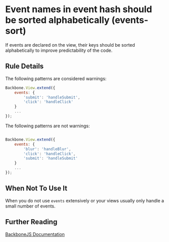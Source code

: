 # Event names in event hash should be sorted alphabetically (events-sort)

If events are declared on the view, their keys should be sorted alphabetically to improve predictability of the code.


## Rule Details

The following patterns are considered warnings:

```js
Backbone.View.extend({
    events: {
        'submit': 'handleSubmit',
        'click': 'handleClick'
    }
    ...
});

```

The following patterns are not warnings:

```js

Backbone.View.extend({
    events: {
        'blur': 'handleBlur',
        'click': 'handleClick',
        'submit': 'handleSubmit'
    }
    ...
});

```

## When Not To Use It

When you do not use `events` extensively or your views usually only handle a small number of events.

## Further Reading

[BackboneJS Documentation](http://backbonejs.org/#View)
